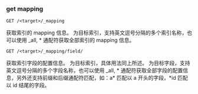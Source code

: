 ### get mapping

```
GET /<target>/_mapping

```

获取索引的 mapping 信息。 <target> 为目标索引，支持英文逗号分隔的多个索引名称，也可以使用 _all, * 通配符获取全部索引的 mapping 信息。

```
GET /<target>/_mapping/field/

```

获取索引字段的配置信息。 <target>为目标索引，具体用法同上所述。 为目标字段，支持英文逗号分隔的多个字段名称，也可以使用 _all, * 通配符获取全部字段的配置信息，另外还支持前缀和后缀通配符匹配，如：a* 匹配以 a 开头的字段，*id 匹配以 id 结尾的字段。
